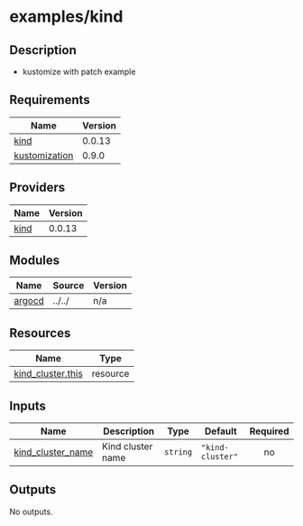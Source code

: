 # examples/kind

## Description

- kustomize with patch example

<!-- BEGIN_TF_DOCS -->
## Requirements

| Name | Version |
|------|---------|
| <a name="requirement_kind"></a> [kind](#requirement\_kind) | 0.0.13 |
| <a name="requirement_kustomization"></a> [kustomization](#requirement\_kustomization) | 0.9.0 |

## Providers

| Name | Version |
|------|---------|
| <a name="provider_kind"></a> [kind](#provider\_kind) | 0.0.13 |

## Modules

| Name | Source | Version |
|------|--------|---------|
| <a name="module_argocd"></a> [argocd](#module\_argocd) | ../../ | n/a |

## Resources

| Name | Type |
|------|------|
| [kind_cluster.this](https://registry.terraform.io/providers/tehcyx/kind/0.0.13/docs/resources/cluster) | resource |

## Inputs

| Name | Description | Type | Default | Required |
|------|-------------|------|---------|:--------:|
| <a name="input_kind_cluster_name"></a> [kind\_cluster\_name](#input\_kind\_cluster\_name) | Kind cluster name | `string` | `"kind-cluster"` | no |

## Outputs

No outputs.
<!-- END_TF_DOCS -->